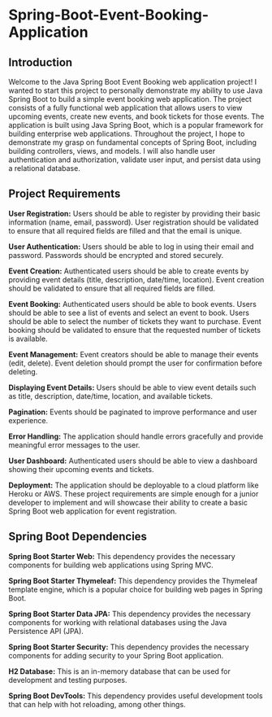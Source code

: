 # Spring-Boot-Event-Booking-Application

## Introduction
Welcome to the Java Spring Boot Event Booking web application project! I wanted to start this project to personally demonstrate my ability to use Java Spring Boot to build a simple event booking web application.  The project consists of a fully functional web application that allows users to view upcoming events, create new events, and book tickets for those events. The application is built using Java Spring Boot, which is a popular framework for building enterprise web applications.  Throughout the project, I hope to demonstrate my grasp on fundamental concepts of Spring Boot, including building controllers, views, and models. I will also handle user authentication and authorization, validate user input, and persist data using a relational database.

## Project Requirements

**User Registration:**
Users should be able to register by providing their basic information (name, email, password).
User registration should be validated to ensure that all required fields are filled and that the email is unique.

**User Authentication:** 
Users should be able to log in using their email and password.
Passwords should be encrypted and stored securely.

**Event Creation:** Authenticated users should be able to create events by providing event details (title, description, date/time, location).
Event creation should be validated to ensure that all required fields are filled.

**Event Booking:**
Authenticated users should be able to book events.
Users should be able to see a list of events and select an event to book.
Users should be able to select the number of tickets they want to purchase.
Event booking should be validated to ensure that the requested number of tickets is available.

**Event Management:** 
Event creators should be able to manage their events (edit, delete).
Event deletion should prompt the user for confirmation before deleting.

**Displaying Event Details:** Users should be able to view event details such as title, description, date/time, location, and available tickets.

**Pagination:** Events should be paginated to improve performance and user experience.

**Error Handling:** The application should handle errors gracefully and provide meaningful error messages to the user.

**User Dashboard:** Authenticated users should be able to view a dashboard showing their upcoming events and tickets.

**Deployment:** The application should be deployable to a cloud platform like Heroku or AWS.
These project requirements are simple enough for a junior developer to implement and will showcase their ability to create a basic Spring Boot web application for event registration.

## Spring Boot Dependencies
**Spring Boot Starter Web:** This dependency provides the necessary components for building web applications using Spring MVC.

**Spring Boot Starter Thymeleaf:** This dependency provides the Thymeleaf template engine, which is a popular choice for building web pages in Spring Boot.

**Spring Boot Starter Data JPA:** This dependency provides the necessary components for working with relational databases using the Java Persistence API (JPA).

**Spring Boot Starter Security:** This dependency provides the necessary components for adding security to your Spring Boot application.

**H2 Database:** This is an in-memory database that can be used for development and testing purposes.

**Spring Boot DevTools:** This dependency provides useful development tools that can help with hot reloading, among other things.
